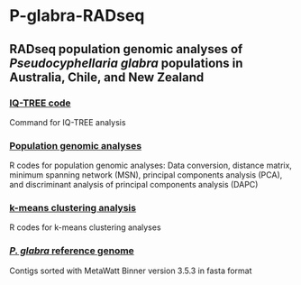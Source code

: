 # P-glabra-RADseq
## RADseq population genomic analyses of *Pseudocyphellaria glabra* populations in Australia, Chile, and New Zealand

### [IQ-TREE code](./IQTREE_code.sh)
Command for IQ-TREE analysis

### [Population genomic analyses](./pop_gen_glabra_301samples.R)
R codes for population genomic analyses: Data conversion, distance matrix, minimum spanning network (MSN), principal components analysis (PCA), and discriminant analysis of principal components analysis (DAPC)

### [k-means clustering analysis](./k-clustering_viridis.R)
R codes for k-means clustering analyses

### [*P. glabra* reference genome](./Metawatt_sorted_fungal_scaffolds_9JAN18.fasta)
Contigs sorted with MetaWatt Binner version 3.5.3 in fasta format
